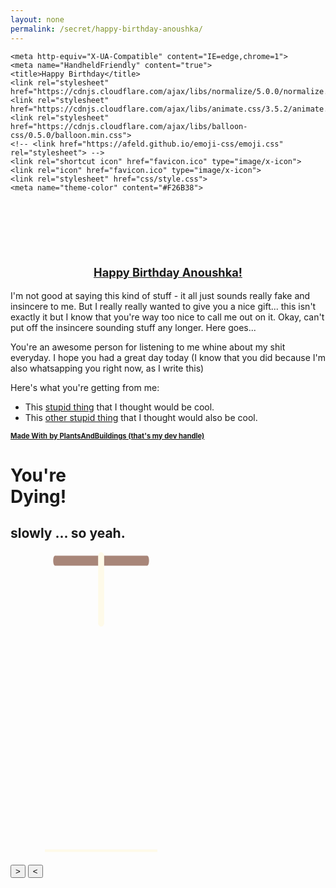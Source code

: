 ```yaml
---
layout: none
permalink: /secret/happy-birthday-anoushka/
---
```

<html lang="en">
<head>
	<meta charset="UTF-8">
	<meta name="viewport" content="width=device-width, initial-scale=1.0">


	<meta http-equiv="X-UA-Compatible" content="IE=edge,chrome=1">
	<meta name="HandheldFriendly" content="true">
	<title>Happy Birthday</title>
	<link rel="stylesheet" href="https://cdnjs.cloudflare.com/ajax/libs/normalize/5.0.0/normalize.min.css">
	<link rel="stylesheet" href="https://cdnjs.cloudflare.com/ajax/libs/animate.css/3.5.2/animate.min.css">
	<link rel="stylesheet" href="https://cdnjs.cloudflare.com/ajax/libs/balloon-css/0.5.0/balloon.min.css">
	<!-- <link href="https://afeld.github.io/emoji-css/emoji.css" rel="stylesheet"> -->
	<link rel="shortcut icon" href="favicon.ico" type="image/x-icon">
	<link rel="icon" href="favicon.ico" type="image/x-icon">
	<link rel="stylesheet" href="css/style.css">
	<meta name="theme-color" content="#F26B38">
</head>
<body>
	<br>
	<br>
	<br>
	<br>
	<br>
	<div id="card">
		<div id="card-inside">
			<div class="wrap">
				<center><p class="animated infinite wobble" style="font-size: 1.3em"><b><u>Happy Birthday Anoushka!</u></b></p></center>
					<p>I'm not good at saying this kind of stuff - it all just sounds really fake and insincere to me. But I really really wanted to give you a nice gift... this isn't exactly it but I know that you're way too nice to call me out on it. Okay, can't put off the insincere sounding stuff any longer. Here goes...</p>
					<p>You're an awesome person for listening to me whine about my shit everyday. I hope you had a great day today (I know that you did because I'm also whatsapping you right now, as I write this)<i class="em-svg em-blush"></i></p>
					<p>Here's what you're getting from me:</p>
                    <ul>
                    <li>This <a href="{{ site.url  }}/secret/happy-birthday-anoushka/omg-this-comic-though.pdf" target="_blank">stupid thing</a> that I thought would be cool.</li>
                    <li>This <a href="{{ site.url  }}/secret/happy-birthday-anoushka/rendezvous-contract.pdf" target="_blank">other stupid thing</a> that I thought would also be cool.</li>
                    </ul>
                    <p class="signed" style="font-size: 0.8em"><u><b>Made With</b> <b> <i class="em-svg em-heart"></i></b><b> by </b> <b>PlantsAndBuildings (that's my dev handle)</b></u></p>
					</div>
				</div>
				<div id="card-front">
					<div class="wrap">
						<h1 class="animated infinite swing">You're<br>Dying!</h1>
						<h2>slowly ... so yeah.</h2>
						<div class="cake_and_velas">
							<div class="velas">
								<div class="fuego"></div>
								<div class="fuego"></div>
								<div class="fuego"></div>
								<div class="fuego"></div>
								<div class="fuego"></div>
							</div>
							<svg id="cake" version="1.1" x="0px" y="0px" width="290px" height="500px" viewBox="0 0 200 500" enable-background="new 0 0 200 500" xml:space="preserve"><path fill="#a88679" d="M173.667-13.94H26.333c-3.999 0-4-16.002 0-16.002h147.334c4 0 4.001 16.002 0 16.002z"><animate id="e" attributeName="d" calcMode="spline" keySplines="0 0 1 1; 0 0 1 1" begin="a.end" dur="0.3s" fill="freeze" values="M173.667-13.94c-49.298,0-102.782,0-147.334,0c-3.999,0-4-16.002,0-16.002 c44.697,0,96.586,0,147.334,0C177.667-29.942,177.668-13.94,173.667-13.94z ; M173.667,411.567c-47.995,12.408-102.955,12.561-147.334,0 c-3.848-1.089-0.189-16.089,3.661-15.002c44.836,12.66,90.519,12.753,139.427,0.07 C173.293,395.631,177.541,410.566,173.667,411.567z ; M173.667,427.569c-49.795,0-101.101,0-147.334,0c-3.999,0-4-16.002,0-16.002 c46.385,0,97.539,0,147.334,0C177.668,411.567,177.667,427.569,173.667,427.569z"/></path><path fill="#8b6a60" d="M100-178.521a3.364 3.364 0 0 1 3.364 3.363V-13.75a3.364 3.364 0 1 1-6.728 0v-40.607-76.575-44.226a3.364 3.364 0 0 1 3.364-3.363z"><animate id="a" attributeName="d" calcMode="spline" keySplines="0 0 1 1; 0 0 1 1; 0 0 0.58 1" begin="b.end" dur="0.5s" fill="freeze" values="M100-178.521c1.858,0,3.364,1.506,3.364,3.363c0,0,0,33.17,0,44.227 c0,19.144,0,57.431,0,76.574c0,10.152,0,40.607,0,40.607c0,1.858-1.506,3.364-3.364,3.364l0,0c-1.858,0-3.364-1.506-3.364-3.364c0,0,0-30.455,0-40.607c0-19.144,0-57.432,0-76.575c0-11.057,0-44.226,0-44.226C96.636-177.015,98.142-178.521,100-178.521 L100-178.521z ; M100,267.257c1.858,0,3.364,1.506,3.364,3.363c0,0,0,33.17,0,44.227 c0,19.143,0,57.43,0,76.574c0,10.151,0,40.606,0,40.606c0,1.858-1.506,3.364-3.364,3.364l0,0c-1.858,0-3.364-1.506-3.364-3.364 c0,0,0-30.455,0-40.606c0-19.145,0-57.432,0-76.576c0-11.057,0-44.225,0-44.225C96.636,268.763,98.142,267.257,100,267.257 L100,267.257z ; M93.928,405.433c-0.655,6.444-0.102,9.067,2.957,11.798c0,0,8.083,5.571,16.828,3.503 c18.629-4.406,43.813,6.194,50.792,7.791c14.75,3.375,9.162,6.867,9.162,6.867c-2.412,2.258-58.328,0-73.667,0l0,0 c-1.858,0-69.995,2.133-73.667,0c0,0-3.337-2.439,6.172-5.992c11.375-4.25,52.875,8.822,47.139-9.442 c-6.333-20.167,5.226-21.514,5.226-21.514c3.435-0.915,12.78-6.663,10.923-0.546L93.928,405.433z ; M102.242,427.569c5.348,0,14.079,0,17.462,0c0,0,17.026,0,27.504,0 c19.143,0,20.39-3.797,26.459,0c3,1.877,0,7.823,0,7.823c-2.412,2.258-58.328,0-73.667,0l0,0c-1.858,0-67.187,0-73.667,0 c0,0-4.125-4.983,0-7.823c5.201-3.58,16.085,0,23.725,0c8.841,0,20.762,0,20.762,0c3.686,0,8.597,0,19.511,0H102.242z"/></path><path fill="#a88679" d="M173.667-15.929H26.333c-3.999 0-4-16.002 0-16.002h147.334c4 0 3.999 16.002 0 16.002z"><animate id="b" attributeName="d" calcMode="spline" keySplines="0 0 1 1; 0 0 1 1; 0.25 0 0.58 1" begin="c.end" dur="0.5s" fill="freeze" values="M173.667-15.929c-46.512,0-105.486,0-147.334,0c-3.999,0-4-16.002,0-16.002 c43.566,0,97.96,0,147.334,0C177.667-31.931,177.666-15.929,173.667-15.929z ; M173.434,445.393c-47.269,8.001-105.245,8.001-147.334,0c-3.929-0.747-0.692-16.543,3.243-15.824 c43.828,8.001,92.165,8.001,140.739,0C174.029,428.918,177.377,444.726,173.434,445.393z ; M173.667,449.514c-47.576-5.454-102.799-5.744-147.333,0c-3.966,0.512-3.938-15.297,0-16.002 c43.683-7.823,97.646-8.026,147.333,0C177.616,434.15,177.642,449.969,173.667,449.514z ; M173.667,451.394c-49.298,0-102.782,0-147.334,0c-3.999,0-4-16.002,0-16.002 c44.697,0,96.586,0,147.334,0C177.667,435.392,177.668,451.394,173.667,451.394z"/></path><path fill="#8b6a60" d="M101.368-73.685V-6.35c0 1.753-2.958 1.847-2.958 0v-30.401-8.305-28.628c.001-2.199 2.958-1.908 2.958-.001z"><animate id="c" attributeName="d" calcMode="spline" keySplines="0 0 1 1; 0 0 1 1; 0 0 0.6 1" begin="d.end" dur="0.5s" fill="freeze" values="M101.368-73.685c0,12.164,0,15.18,0,28.519c0,22.702,0-13.661,0,8.304c0,14.48,0,18.233,0,30.512 c0,1.753-2.958,1.847-2.958,0c0-12.68,0-16.277,0-30.401c0-21.983,0,11.66,0-8.305c0-13.027,0-15.992,0-28.628 C98.411-75.883,101.368-75.592,101.368-73.685z ; M101.368,350.885c0,12.164,0,65.18,0,78.518c0,22.703,0-33.66,0-11.695c0,14.48,0,28.232,0,40.512 c0,1.753-2.958,1.847-2.958,0c0-12.68,0-26.277,0-40.402c0-21.982,0,31.66,0,11.695c0-13.027,0-65.992,0-78.627 C98.411,348.686,101.368,348.977,101.368,350.885z ; M128.38,447.567c37.626,6.312,39.303,13.658,26.833,12.833c-22.653-1.499-13.636-0.831-23.302-0.831 c-14.48,0-17.884,0-30.163,0c-2.087,0-2.068,0-3.915,0c-13.333,0-8.963,0-23.088,0c-11.668,0-14.062,5.995-27.532,1.164 c-12.629-4.529,38.667-3.167,46.833-17.333C100.077,432.94,105.546,443.736,128.38,447.567z ; M173.667,451.394c2.875,0,2.997,9.257,0,9.131c-22.662-0.956-32.09-0.956-41.756-0.956 c-14.48,0-17.884,0-30.163,0c-2.087,0-2.068,0-3.915,0c-13.333,0-8.963,0-23.088,0c-11.668,0-34.99-0.294-48.412,1.831 c-4.109,0.65-3.01-10.006,0-10.006C37.129,451.394,149.379,451.394,173.667,451.394z"/></path><path fill="#a88679" d="M173.667 21.571H26.333c-4 0-4-16.002 0-16.002h147.334c4.001 0 4 16.002 0 16.002z"><animate id="d" attributeName="d" calcMode="spline" keySplines="0 0 1 1; 0 0 1 1; 0 0 1 1; 0.25 0 1 1; 0 0 1 1; 0.25 0 0.6 1" begin="1s" dur="0.8s" fill="freeze" values="M173.667,21.571c-33.174,0-111.467,0-147.334,0c-4,0-4-16.002,0-16.002c39.836,0,105.982,0,147.334,0 C177.668,5.569,177.667,21.571,173.667,21.571z ; M173.667,459.569c-33.197,16.002-110.782,16.002-147.334,0c-3.664-1.604,1.614-15.617,5.337-14.153 c40.702,16.002,94.289,16.104,136.505,0.103C171.917,444.1,177.271,457.832,173.667,459.569z ; M171.817,475.571c-39.361-3.001-105.438-2.571-143.556,0c-3.991,0.27-7.377-14.736-3.387-15.014 c41.553-2.888,104.421-3.121,150.51-0.233C179.378,460.574,175.806,475.875,171.817,475.571z ; M171.817,459.564c-38.8-12.188-104.504-13.762-143.556,0c-3.772,1.329-7.961-12.604-4.178-13.905 c40.864-14.064,105.114-15.52,151.918-0.973C179.822,445.874,175.634,460.762,171.817,459.564z ; M173.667,475.571c-46.376-5.005-105.924-4.003-147.334,0c-3.981,0.385-3.479-15.421,0.479-16.002 c43.087-6.327,97.705-7.083,146.855,0.438C177.621,460.613,177.644,476,173.667,475.571z ; M173.667,474.117c-46.376,1.866-105.638,2.01-147.334,0c-3.995-0.192-3.52-16.144,0.479-16.002 c43.794,1.55,96.341,1.541,145.723,0C176.532,457.99,177.663,473.956,173.667,474.117z ; M173.667,475.571c-46.512,0-105.486,0-147.334,0c-3.999,0-4-16.002,0-16.002c43.566,0,97.96,0,147.334,0 C177.667,459.569,177.666,475.571,173.667,475.571z"/></path><path fill="#fefae9" d="M104.812 113.216c0 3.119-2.164 5.67-4.812 5.67-2.646 0-4.812-2.551-4.812-5.67V90.841 70.273v-29.33-22.092V5.67C95.188 2.551 97.353 0 100 0c2.648 0 4.812 2.551 4.812 5.669V113.216z"><animate attributeName="d" calcMode="spline" keySplines="0 0 1 1; 0 0 1 1; 0 0 1 1; 0.25 0 1 1; 0 0 1 1; 0 0 0.58 1" begin="e.end" dur="2s" fill="freeze" values="M104.812,113.216c0,3.119-2.164,5.67-4.812,5.67c-2.646,0-4.812-2.551-4.812-5.67c0-5.594,0-16.782,0-22.375	c0-5.143,0-15.427,0-20.568c0-7.333,0-21.998,0-29.33c0-5.523,0-16.569,0-22.092c0-3.295,0-9.885,0-13.181	C95.188,2.551,97.353,0,100,0c2.648,0,4.812,2.551,4.812,5.669c0,3.248,0,9.743,0,12.991c0,5.428,0,16.284,0,21.711	c0,7.618,0,22.854,0,30.472c0,4.952,0,14.854,0,19.807C104.812,96.292,104.812,107.576,104.812,113.216z ; M104.812,405.897c0,3.119-2.164,5.67-4.812,5.67c-2.646,0-4.812-2.551-4.812-5.67c0-5.594,0-16.782,0-22.376	c0-5.143,0-15.426,0-20.568c0-7.332,0-21.997,0-29.33c0-5.522,0-16.568,0-22.092c0-3.295,0-9.885,0-13.181	c0-3.118,2.165-5.669,4.812-5.669c2.648,0,4.812,2.551,4.812,5.669c0,3.247,0,9.743,0,12.991c0,5.428,0,16.283,0,21.711	c0,7.618,0,22.854,0,30.473c0,4.951,0,14.854,0,19.807C104.812,388.972,104.812,400.256,104.812,405.897z ; M111.873,411.567c-3.119,0-9.226,0-11.874,0c-2.646,0-7.748,0-10.867,0c-7.086,0-12.698,0-18.292,0	c-6.592,0-12.871,7.371-19.166,3.008c-10.043-6.961-7.776-10.169,2.991-17.745c12.61-8.873,27.713,1.994,25.919-7.531	c-2.589-13.742,11.008-14.513,11.365-17.789c0.441-4.051,4.235-11.107,8.051-8.175c3.113,2.393,1.007,8.008,0,13.159	c-1.871,9.569,8.058,2.113,9.494,14.155c2.592,21.732,21.184-0.675,29.309,7.976c5.216,5.553,18.413,5.552,15.426,12.942	c-3.131,7.745-15.825-4.369-23.8,2.903C126.261,418.271,118.301,411.567,111.873,411.567z ; M111.873,411.567c-3.119,0-9.226,0-11.874,0c-2.646,0-9.734,4.069-12.853,4.069	c-7.086,0-10.712-4.069-16.306-4.069c-6.592,0-12.12,6.013-19.166,3.008c-7.053-3.008-7.458,2.026-18.659,1.165	c-6.832-0.525-7.522-3.034-7.533-6.265c-0.037-10.336,22.073-2.452,36.613-2.628c10.234-0.124,19.856-1.439,37.905-2.102	c16.642-0.61,32.699,1.552,46.009,1.927c12.438,0.351,29.663-8.99,31.532,3.315c0.773,5.093-5.605,3.342-11.211,9.579	c-5.093,5.667-7.59-4.605-12.965-3.832c-8.269,1.189-14.962-8.537-22.937-1.265C126.261,418.271,118.301,411.567,111.873,411.567z ; M110.946,413.652c-2.904-1.137-8.405-2.748-12.446-0.97c-6.099,2.685-7.273,10.358-13.253,8.242	c-7.843-2.775-8.953-5.008-14.546-5.01c-24.653-0.011-4.849,26.507-18.264,26.507c-12.377,0,5.791-33.537-19.422-26.682	c-7.703,2.095-9.806-0.942-9.817-4.173c-0.037-10.336,24.357-4.544,38.897-4.72c10.234-0.124,19.856-1.439,37.905-2.102	c16.642-0.61,32.699,1.552,46.009,1.927c12.438,0.351,28.973-8.865,31.532,3.315c1.449,6.896,0.318,15.624-3.874,15.624	c-7.619,0-1.788-15.192-19.243-7.111c-7.581,3.51-15.963-9.738-26.669,1.066C120.644,426.744,118.381,416.561,110.946,413.652z ; M111.547,413.9c-2.969-0.956-8.775-0.949-13.167-0.5c-14.667,1.5-8.325,16.508-14.667,16.666	c-6.667,0.166-0.167-13.5-13.013-14.151c-30.471-1.545-5.572,46.651-18.987,46.651c-12.377,0,10.333-50.166-18.667-44.5	c-7.835,1.531-9.537-1.417-9.548-4.647c-0.037-10.336,23.675-5.177,38.215-5.353c10.234-0.124,20.618-1.671,38.667-2.333	c16.642-0.61,32.023,1.458,45.333,1.833c12.438,0.351,33.819-8.431,33.199,4.001c-0.532,10.666,0.414,26.166-5.245,25.833	c-7.606-0.447-2.954-31.5-19.243-18.899c-7.985,6.177-17.658-5.969-27.377,5.732C118.88,434.066,121.38,417.067,111.547,413.9z ; M111.547,415.233c-6.667-0.834-9.667,4.667-13.833,3.333c-19.649-6.291-8.158,22.176-14.5,22.334	c-6.667,0.166,2.833-18-13.333-22.167c-29.544-7.615-9.667,43.833-20.167,43.833c-10.333,0,8.004-55.006-16.833-39	c-7.5,4.833-9.508-3.78-9.299-7.004c0.799-12.329,23.592-7.153,38.132-7.329c10.234-0.124,20.238-1.505,38.287-2.167	c16.642-0.61,32.903,1.125,46.213,1.5c12.438,0.351,35.058-5.579,31.863,6.451c-5.532,20.833,1.25,28.216-4.409,27.883	c-7.606-0.447-6.058-37.895-20.62-23.333c-10.167,10.166-15.972-0.747-25,12C119.547,443.568,121.798,416.515,111.547,415.233z"/></path><path fill="#fefae9" d="M10 475.571h180v4H10z"/></svg>
						</div>
					</div>
					<button id="open" data-balloon="Click to Open Card !" data-balloon-length="medium" data-balloon-pos="left" data-balloon-visible>&gt;</button>
					<button id="close" data-balloon="! bɿɒɔ ɘƨolɔ oɈ ʞɔilƆ" data-balloon-length="medium" data-balloon-pos="left" data-balloon-visible>&lt;</button>
					<div class="card-front_inside">
						<br> <br> <br>
						<div class="polaroid">
							<div class="img" style="background-image: url('anoushka.jpeg')"></div>
						</div>
						<div  data-balloon="I was going to put up an ugly fucking photo of my face .. and you went and sent me this 😂. Thanks! You look amazing!" data-balloon-length="large" data-balloon-pos="up" data-balloon-visible></div>
					</div>
					<div class="shadow"></div>
				</div>
			</div>
			<script  src="js/index.js"></script>
		</body>
</html>
